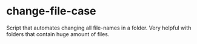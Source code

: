 # change-file-case
Script that automates changing all file-names in a folder. Very helpful with folders that contain huge amount of files.
